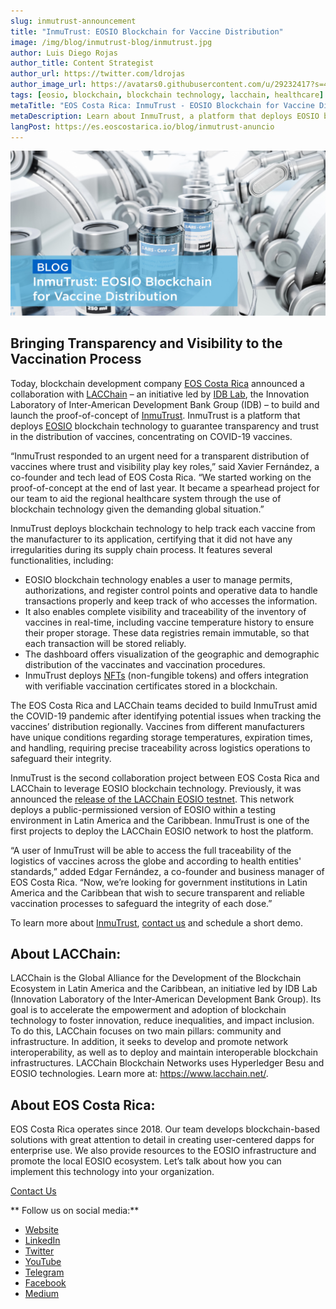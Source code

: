 ```yaml
---
slug: inmutrust-announcement
title: "InmuTrust: EOSIO Blockchain for Vaccine Distribution"
image: /img/blog/inmutrust-blog/inmutrust.jpg
author: Luis Diego Rojas
author_title: Content Strategist
author_url: https://twitter.com/ldrojas
author_image_url: https://avatars0.githubusercontent.com/u/29232417?s=400&u=032f18555bd97e3d90f3ddfb5b2dc72dfcf0d11b&v=4
tags: [eosio, blockchain, blockchain technology, lacchain, healthcare]
metaTitle: "EOS Costa Rica: InmuTrust - EOSIO Blockchain for Vaccine Distribution"
metaDescription: Learn about InmuTrust, a platform that deploys EOSIO blockchain technology to improve transparency and trust in the distribution of COVID-19 vaccines.
langPost: https://es.eoscostarica.io/blog/inmutrust-anuncio
---
```


![Get to Know LACChain EOSIO](/img/blog/inmutrust-blog/inmutrust.jpg)

## Bringing Transparency and Visibility to the Vaccination Process

Today, blockchain development company [EOS Costa Rica](https://eoscostarica.io/) announced a collaboration with [LACChain](https://www.lacchain.net/) – an initiative led by [IDB Lab](https://bidlab.org/en), the Innovation Laboratory of Inter-American Development Bank Group (IDB) – to build and launch the proof-of-concept of [InmuTrust](https://inmutrust.com/). InmuTrust is a platform that deploys [EOSIO](https://eos.io/) blockchain technology to guarantee transparency and trust in the distribution of vaccines, concentrating on COVID-19 vaccines. 

“InmuTrust responded to an urgent need for a transparent distribution of vaccines where trust and visibility play key roles,” said Xavier Fernández, a co-founder and tech lead of EOS Costa Rica. “We started working on the proof-of-concept at the end of last year. It became a spearhead project for our team to aid the regional healthcare system through the use of blockchain technology given the demanding global situation.” 

<!--truncate-->

InmuTrust deploys blockchain technology to help track each vaccine from the manufacturer to its application, certifying that it did not have any irregularities during its supply chain process. It features several functionalities, including:
* EOSIO blockchain technology enables a user to manage permits, authorizations, and register control points and operative data to handle transactions properly and keep track of who accesses the information.
* It also enables complete visibility and traceability of the inventory of vaccines in real-time, including vaccine temperature history to ensure their proper storage. These data registries remain immutable, so that each transaction will be stored reliably. 
* The dashboard offers visualization of the geographic and demographic distribution of the vaccinates and vaccination procedures.
* InmuTrust deploys [NFTs](https://eoscostarica.io/blog/nfts-for-enterprise/) (non-fungible tokens) and offers integration with verifiable vaccination certificates stored in a blockchain.

The EOS Costa Rica and LACChain teams decided to build InmuTrust amid the COVID-19 pandemic after identifying potential issues when tracking the vaccines’ distribution regionally. Vaccines from different manufacturers have unique conditions regarding storage temperatures, expiration times, and handling, requiring precise traceability across logistics operations to safeguard their integrity. 

InmuTrust is the second collaboration project between EOS Costa Rica and LACChain to leverage EOSIO blockchain technology. Previously, it was announced the [release of the LACChain EOSIO testnet](https://eoscostarica.io/blog/lacchain-eosio-launch/). This network deploys a public-permissioned version of EOSIO within a testing environment in Latin America and the Caribbean. InmuTrust is one of the first projects to deploy the LACChain EOSIO network to host the platform.

“A user of InmuTrust will be able to access the full traceability of the logistics of vaccines across the globe and according to health entities' standards,” added  Edgar Fernández, a co-founder and business manager of EOS Costa Rica. “Now, we’re looking for government institutions in Latin America and the Caribbean that wish to secure transparent and reliable vaccination processes to safeguard the integrity of each dose.”

To learn more about [InmuTrust](https://inmutrust.com/), [contact us](https://eoscostarica.io/contact-us/) and schedule a short demo. 

## About LACChain:

LACChain is the Global Alliance for the Development of the Blockchain Ecosystem in Latin America and the Caribbean, an initiative led by IDB Lab (Innovation Laboratory of the Inter-American Development Bank Group). Its goal is to accelerate the empowerment and adoption of blockchain technology to foster innovation, reduce inequalities, and impact inclusion. To do this, LACChain focuses on two main pillars: community and infrastructure. In addition, it seeks to develop and promote network interoperability, as well as to deploy and maintain interoperable blockchain infrastructures. LACChain Blockchain Networks uses Hyperledger Besu and EOSIO technologies. Learn more at: https://www.lacchain.net/.

## About EOS Costa Rica:

EOS Costa Rica operates since 2018. Our team develops blockchain-based solutions with great attention to detail in creating user-centered dapps for enterprise use. We also provide resources to the EOSIO infrastructure and promote the local EOSIO ecosystem. Let’s talk about how you can implement this technology into your organization.

[Contact Us](https://eoscostarica.io/contact-us)

** Follow us on social media:**

*   [Website](https://eoscostarica.io/)
*   [LinkedIn](https://www.linkedin.com/company/eoscostarica/)
*   [Twitter](https://twitter.com/eoscostarica)
*   [YouTube](https://www.youtube.com/c/eoscostarica/)
*   [Telegram](https://t.me/eoscr)
*   [Facebook](https://www.facebook.com/costaricaeos/)
*   [Medium](https://medium.com/@eoscostarica)